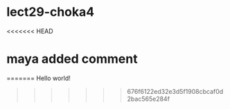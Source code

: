 # lect29-choka4
<<<<<<< HEAD
# maya added comment
=======
Hello world!
>>>>>>> 676f6122ed32e3d5f1908cbcaf0d2bac565e284f
